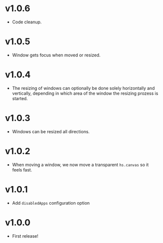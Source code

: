 # v1.0.6

* Code cleanup.

# v1.0.5

* Window gets focus when moved or resized.

# v1.0.4

* The resizing of windows can optionally be done solely horizontally and vertically, depending in which area of the window the resizing prozess is started.

# v1.0.3

* Windows can be resized all directions.

# v1.0.2

* When moving a window, we now move a transparent `hs.canvas` so it feels fast.

# v1.0.1

* Add `disabledApps` configuration option

# v1.0.0

* First release!
